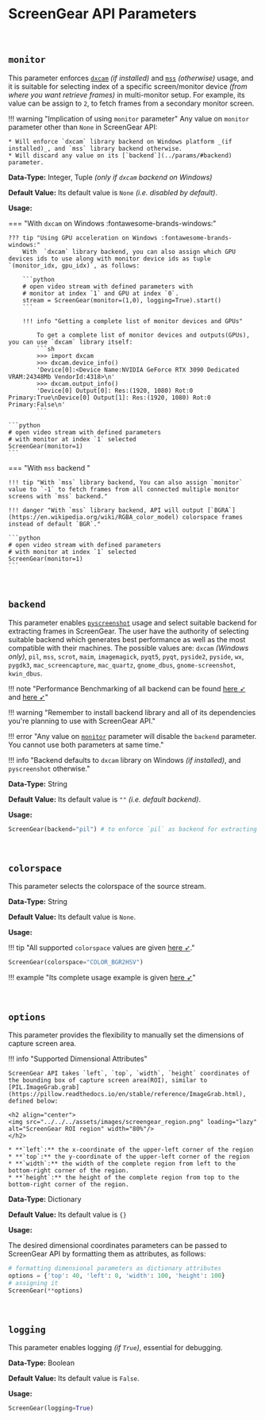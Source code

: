 <!--
===============================================
vidgear library source-code is deployed under the Apache 2.0 License:

Copyright (c) 2019 Abhishek Thakur(@abhiTronix) <abhi.una12@gmail.com>

Licensed under the Apache License, Version 2.0 (the "License");
you may not use this file except in compliance with the License.
You may obtain a copy of the License at

   http://www.apache.org/licenses/LICENSE-2.0

Unless required by applicable law or agreed to in writing, software
distributed under the License is distributed on an "AS IS" BASIS,
WITHOUT WARRANTIES OR CONDITIONS OF ANY KIND, either express or implied.
See the License for the specific language governing permissions and
limitations under the License.
===============================================
-->

# ScreenGear API Parameters 

&thinsp;

## **`monitor`**

This parameter enforces [`dxcam`](https://github.com/ra1nty/DXcam) _(if installed)_ and [`mss`](https://github.com/BoboTiG/python-mss) _(otherwise)_ usage, and it is suitable for selecting index of a specific screen/monitor device _(from where you want retrieve frames)_ in multi-monitor setup. For example, its value can be assign to `2`, to fetch frames from a secondary monitor screen.

!!! warning "Implication of using `monitor` parameter"
    Any value on `monitor` parameter other than `None` in ScreenGear API: 
    
    * Will enforce `dxcam` library backend on Windows platform _(if installed)_, and `mss` library backend otherwise.
    * Will discard any value on its [`backend`](../params/#backend) parameter.



**Data-Type:** Integer, Tuple _(only if `dxcam` backend on Windows)_

**Default Value:** Its default value is `None` _(i.e. disabled by default)_.

**Usage:**

=== "With `dxcam` on Windows :fontawesome-brands-windows:"

    ??? tip "Using GPU acceleration on Windows :fontawesome-brands-windows:"
        With  `dxcam` library backend, you can also assign which GPU devices ids to use along with monitor device ids as tuple `(monitor_idx, gpu_idx)`, as follows:

        ```python
        # open video stream with defined parameters with 
        # monitor at index `1` and GPU at index `0`.
        stream = ScreenGear(monitor=(1,0), logging=True).start()
        ```
        
        !!! info "Getting a complete list of monitor devices and GPUs"

            To get a complete list of monitor devices and outputs(GPUs), you can use `dxcam` library itself:
            ```sh
            >>> import dxcam
            >>> dxcam.device_info()
            'Device[0]:<Device Name:NVIDIA GeForce RTX 3090 Dedicated VRAM:24348Mb VendorId:4318>\n'
            >>> dxcam.output_info()
            'Device[0] Output[0]: Res:(1920, 1080) Rot:0 Primary:True\nDevice[0] Output[1]: Res:(1920, 1080) Rot:0 Primary:False\n'
            ```

    ```python
    # open video stream with defined parameters 
    # with monitor at index `1` selected
    ScreenGear(monitor=1)
    ``` 

=== "With `mss` backend "

    !!! tip "With `mss` library backend, You can also assign `monitor` value to `-1` to fetch frames from all connected multiple monitor screens with `mss` backend."

    !!! danger "With `mss` library backend, API will output [`BGRA`](https://en.wikipedia.org/wiki/RGBA_color_model) colorspace frames instead of default `BGR`."

    ```python
    # open video stream with defined parameters 
    # with monitor at index `1` selected
    ScreenGear(monitor=1)
    ``` 

&nbsp;

## **`backend`**

This parameter enables [`pyscreenshot`](https://github.com/BoboTiG/python-mss) usage and select suitable backend for extracting frames in ScreenGear. The user have the authority of selecting suitable backend which generates best performance as well as the most compatible with their machines. The possible values are: `dxcam` _(Windows only)_, `pil`, `mss`, `scrot`, `maim`, `imagemagick`, `pyqt5`, `pyqt`, `pyside2`, `pyside`, `wx`, `pygdk3`, `mac_screencapture`, `mac_quartz`, `gnome_dbus`, `gnome-screenshot`, `kwin_dbus`. 

!!! note "Performance Benchmarking of all backend can be found [here ➶](https://github.com/ra1nty/DXcam#benchmarks) and [here ➶](https://github.com/ponty/pyscreenshot#performance)"

!!! warning "Remember to install backend library and all of its dependencies you're planning to use with ScreenGear API."

!!! error "Any value on [`monitor`](#monitor) parameter will disable the `backend` parameter. You cannot use both parameters at same time."

!!! info "Backend defaults to `dxcam` library on Windows _(if installed)_, and `pyscreenshot` otherwise."

**Data-Type:** String

**Default Value:** Its default value is `""` _(i.e. default backend)_.

**Usage:**

```python
ScreenGear(backend="pil") # to enforce `pil` as backend for extracting frames.
```

&nbsp;

## **`colorspace`**

This parameter selects the colorspace of the source stream. 

**Data-Type:** String

**Default Value:** Its default value is `None`. 

**Usage:**

!!! tip "All supported `colorspace` values are given [here ➶](../../../bonus/colorspace_manipulation/)."

```python
ScreenGear(colorspace="COLOR_BGR2HSV")
```

!!! example "Its complete usage example is given [here ➶](../usage/#using-screengear-with-direct-colorspace-manipulation)"

&nbsp;


## **`options`** 

This parameter provides the flexibility to manually set the dimensions of capture screen area. 

!!! info "Supported Dimensional Attributes"

	ScreenGear API takes `left`, `top`, `width`, `height` coordinates of the bounding box of capture screen area(ROI), similar to [PIL.ImageGrab.grab](https://pillow.readthedocs.io/en/stable/reference/ImageGrab.html), defined below:

    <h2 align="center">
    <img src="../../../assets/images/screengear_region.png" loading="lazy" alt="ScreenGear ROI region" width="80%"/>
    </h2>

	* **`left`:** the x-coordinate of the upper-left corner of the region
	* **`top`:** the y-coordinate of the upper-left corner of the region
	* **`width`:** the width of the complete region from left to the bottom-right corner of the region.
	* **`height`:** the height of the complete region from top to the bottom-right corner of the region.

**Data-Type:** Dictionary

**Default Value:** Its default value is `{}` 

**Usage:**

The desired dimensional coordinates parameters can be passed to ScreenGear API by formatting them as attributes, as follows:

```python
# formatting dimensional parameters as dictionary attributes
options = {'top': 40, 'left': 0, 'width': 100, 'height': 100}
# assigning it
ScreenGear(**options)
```

&nbsp;

## **`logging`**

This parameter enables logging _(if `True`)_, essential for debugging. 

**Data-Type:** Boolean

**Default Value:** Its default value is `False`.

**Usage:**

```python
ScreenGear(logging=True)
```

&nbsp;